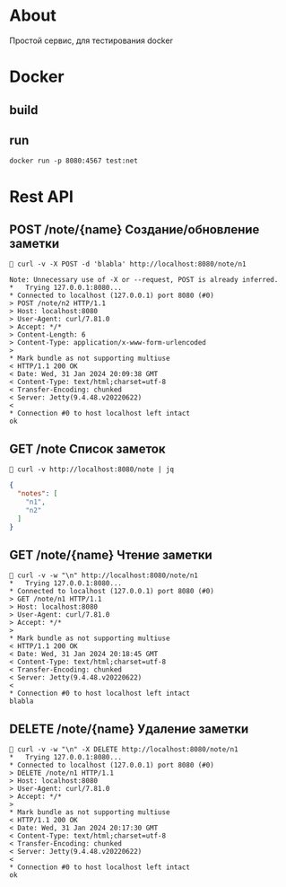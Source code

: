 About
====================

Простой сервис, для тестирования docker

Docker
==================

build
---------

run
---------

    docker run -p 8080:4567 test:net

Rest API
===================

POST /note/{name} Создание/обновление заметки
-----------------------------------------------

    🚀 curl -v -X POST -d 'blabla' http://localhost:8080/note/n1

    Note: Unnecessary use of -X or --request, POST is already inferred.
    *   Trying 127.0.0.1:8080...
    * Connected to localhost (127.0.0.1) port 8080 (#0)
    > POST /note/n2 HTTP/1.1
    > Host: localhost:8080
    > User-Agent: curl/7.81.0
    > Accept: */*
    > Content-Length: 6
    > Content-Type: application/x-www-form-urlencoded
    >
    * Mark bundle as not supporting multiuse
    < HTTP/1.1 200 OK
    < Date: Wed, 31 Jan 2024 20:09:38 GMT
    < Content-Type: text/html;charset=utf-8
    < Transfer-Encoding: chunked
    < Server: Jetty(9.4.48.v20220622)
    <
    * Connection #0 to host localhost left intact
    ok

GET /note Список заметок
-----------------------------------------------

    🚀 curl -v http://localhost:8080/note | jq

```json
{
  "notes": [
    "n1",
    "n2"
  ]
}
```

GET /note/{name} Чтение заметки
-----------------------------------------------

    🚀 curl -v -w "\n" http://localhost:8080/note/n1
    *   Trying 127.0.0.1:8080...
    * Connected to localhost (127.0.0.1) port 8080 (#0)
    > GET /note/n1 HTTP/1.1
    > Host: localhost:8080
    > User-Agent: curl/7.81.0
    > Accept: */*
    >
    * Mark bundle as not supporting multiuse
    < HTTP/1.1 200 OK
    < Date: Wed, 31 Jan 2024 20:18:45 GMT
    < Content-Type: text/html;charset=utf-8
    < Transfer-Encoding: chunked
    < Server: Jetty(9.4.48.v20220622)
    <
    * Connection #0 to host localhost left intact
    blabla

DELETE /note/{name} Удаление заметки
--------------------------------------

    🚀 curl -v -w "\n" -X DELETE http://localhost:8080/note/n1
    *   Trying 127.0.0.1:8080...
    * Connected to localhost (127.0.0.1) port 8080 (#0)
    > DELETE /note/n1 HTTP/1.1
    > Host: localhost:8080
    > User-Agent: curl/7.81.0
    > Accept: */*
    >
    * Mark bundle as not supporting multiuse
    < HTTP/1.1 200 OK
    < Date: Wed, 31 Jan 2024 20:17:30 GMT
    < Content-Type: text/html;charset=utf-8
    < Transfer-Encoding: chunked
    < Server: Jetty(9.4.48.v20220622)
    <
    * Connection #0 to host localhost left intact
    ok
